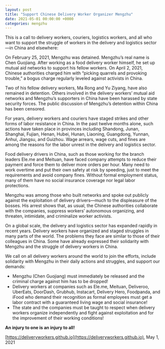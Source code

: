 ```yaml
---
layout: post
title: "Support Chinese Delivery Worker Organizer Mengzhu"
date: 2021-05-01 00:00:00 +0000
categories: mengzhu
---
```


This is a call to delivery workers, couriers, logistics workers, and all who want to support the struggle of workers in the delivery and logistics sector—in China and elsewhere:

On February 25, 2021, Mengzhu was detained. Mengzhu’s real name is Chen Guojiang. After working as a food delivery worker himself, he set up mutual aid networks to support his fellow workers. On April 2, 2021, Chinese authorities charged him with “picking quarrels and provoking trouble,” a bogus charge regularly leveled against activists in China.

Two of his fellow delivery workers, Ma Rong and Yu Ziyang, have also remained in detention. Others involved in the delivery workers’ mutual aid networks and Mengzhu’s supporters in China have been harassed by state security forces. The public discussion of Mengzhu’s detention within China has been censored.

For years, delivery workers and couriers have staged strikes and other forms of labor resistance in China. In the past twelve months alone, such actions have taken place in provinces including Shandong, Junan, Shanghai, Fujian, Henan, Hubei, Hunan, Liaoning, Guangdong, Yunnan, Anhui, Jiangsu, and Guizhou. Wage arrears, wage cuts, and fines are among the reasons for the labor unrest in the delivery and logistics sector. 

Food delivery drivers in China, such as those working for the branch leaders Ele.me and Meituan, have faced company attempts to reduce their payment and force them to deliver more orders per hour. Many need to work overtime and put their own safety at risk by speeding, just to meet the requirements and avoid company fines. Without formal employment status, many of them have no social insurance coverage nor legal labor protections.

Mengzhu was among those who built networks and spoke out publicly against the exploitation of delivery drivers—much to the displeasure of the bosses. His arrest shows that, as usual, the Chinese authorities collaborate with the companies, suppress workers’ autonomous organizing, and threaten, intimidate, and criminalize worker activists.

On a global scale, the delivery and logistics sector has expanded rapidly in recent years. Delivery workers have organized and staged struggles in many parts of the world. The problems they face are similar to those of their colleagues in China. Some have already expressed their solidarity with Mengzhu and the struggle of delivery workers in China.

We call on all delivery workers around the world to join the efforts, include solidarity with Mengzhu in their daily actions and struggles, and support our demands:

 - Mengzhu (Chen Guojiang) must immediately be released and the criminal charge against him has to be dropped! 
 - Delivery workers at companies such as Ele.me, Meituan, Deliveroo, UberEats, DoorDash, Grubhub, Instacart, Delivery Hero, Foodpanda, and iFood who demand their recognition as formal employees must get a labor contract with a guaranteed living wage and social insurance!  
 - The state and the companies must be taught to respect when delivery workers organize independently and fight against exploitation and for the improvement of their working conditions!
 
__An injury to one is an injury to all!__

[https://deliveryworkers.github.io](https://deliveryworkers.github.io), May 1, 2021

